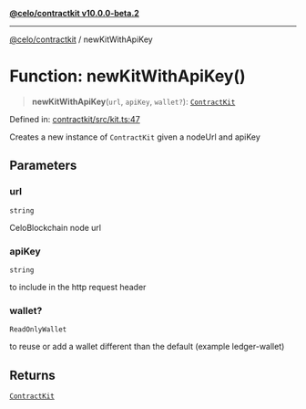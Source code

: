 [**@celo/contractkit v10.0.0-beta.2**](../README.md)

***

[@celo/contractkit](../globals.md) / newKitWithApiKey

# Function: newKitWithApiKey()

> **newKitWithApiKey**(`url`, `apiKey`, `wallet?`): [`ContractKit`](../classes/ContractKit.md)

Defined in: [contractkit/src/kit.ts:47](https://github.com/celo-org/developer-tooling/blob/master/packages/sdk/contractkit/src/kit.ts#L47)

Creates a new instance of `ContractKit` given a nodeUrl and apiKey

## Parameters

### url

`string`

CeloBlockchain node url

### apiKey

`string`

to include in the http request header

### wallet?

`ReadOnlyWallet`

to reuse or add a wallet different than the default (example ledger-wallet)

## Returns

[`ContractKit`](../classes/ContractKit.md)
